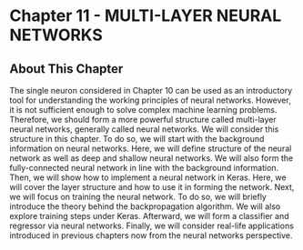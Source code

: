 # Chapter 11 - MULTI-LAYER NEURAL NETWORKS

## About This Chapter

The single neuron considered in Chapter 10 can be used as an introductory tool for understanding the working principles of neural networks. However, it is not sufficient enough to solve complex machine learning problems. Therefore, we should form a more powerful structure called multi-layer neural networks, generally called neural networks. We will consider this structure in this chapter. To do so, we will start with the background information on neural networks. Here, we will define structure of the neural network as well as deep and shallow neural networks. We will also form the fully-connected neural network in line with the background information. Then, we will show how to implement a neural network in Keras. Here, we will cover the layer structure and how to use it in forming the network. Next, we will focus on training the neural network. To do so, we will briefly introduce the theory behind the backpropagation algorithm. We will also explore training steps under Keras. Afterward, we will form a classifier and regressor via neural networks. Finally, we will consider real-life applications introduced in previous chapters now from the neural networks perspective.

<!-- ## Listings
<center>

| Description  | Code    |
|----------------------------------------------------------------------------------- | ----------------------------------------------------------------- |
| Random number generation from one-dimensional Gaussian pdfs                        | [![Code](../Images/py.png)](PythonScripts/generate_normal.py)     |
| Random number generation from two-dimensional Gaussian pdfs                        | [![Code](../Images/py.png)](PythonScripts/clf_data_generation.py) |
| Random number generation for regression operations                                 | [![Code](../Images/py.png)](PythonScripts/reg_data_generation.py) |
| Random numbers generated by the STM32 microcontroller                              | [![Code](../Images/py.png)](PythonScripts/serial_read.py)         |
| Random number generation example on Mbed Studio                                    | [![Code](../Images/cpp.png)](mbed_serial.cpp)                     |
| Normalizing the two-dimensional random numbers by the min-max method               | [![Code](../Images/py.png)](PythonScripts/minmax_scaler.py)       |
| Normalizing the two-dimensional random numbers by the z-score normalization method | [![Code](../Images/py.png)](PythonScripts/standard_scaler.py)     |

</center>


## End of Chapter Applications

<center>

| Description                         | Python Scripts                                             |  Project Files                                        |
| ----------------------------------- | ---------------------------------------------------------- | ----------------------------------------------------- |
| Human Activity Recognition          | [![Code](../Images/py.png)](Application1-HAR/main.py)      | [![Code](../Images/stm32.png)](Application1-HAR/.ioc) |
| Keyword Spotting                    | [![Code](../Images/py.png)](Application2-KWS/mfcc_main.py) | [![Code](../Images/stm32.png)](Application1-HAR/.ioc) |
| Handwritten Digit Recognition       | [![Code](../Images/py.png)](Application3-HDR/mnist.py)     | [![Code](../Images/stm32.png)](Application3-HDR/.ioc) |

</center> -->


